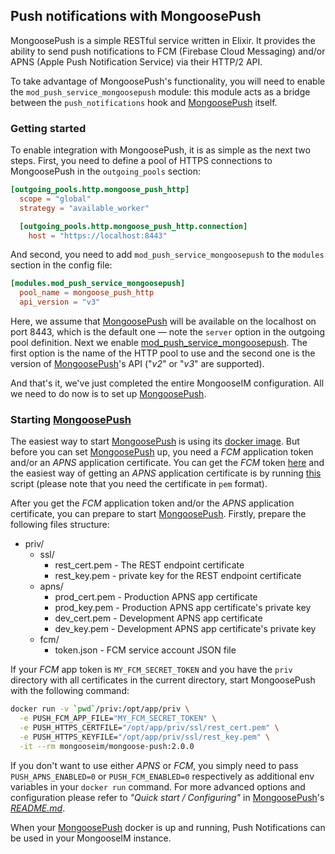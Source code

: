 ## Push notifications with MongoosePush

MongoosePush is a simple RESTful service written in Elixir. It provides the ability to send push
notifications to FCM (Firebase Cloud Messaging) and/or APNS (Apple Push Notification Service) via
their HTTP/2 API.

To take advantage of MongoosePush's functionality, you will need to enable the
`mod_push_service_mongoosepush` module: this module acts as a bridge between the
`push_notifications` hook and [MongoosePush][] itself.

### Getting started

To enable integration with MongoosePush, it is as simple as the next two steps.
First, you need to define a pool of HTTPS connections to MongoosePush in the
`outgoing_pools` section:

```toml
[outgoing_pools.http.mongoose_push_http]
  scope = "global"
  strategy = "available_worker"

  [outgoing_pools.http.mongoose_push_http.connection]
    host = "https://localhost:8443"
```

And second, you need to add `mod_push_service_mongoosepush` to the `modules` section in the config file:

```toml
[modules.mod_push_service_mongoosepush]
  pool_name = mongoose_push_http
  api_version = "v3"
```

Here, we assume that [MongoosePush][] will be available on the localhost on port 8443, which is the
default one — note the `server` option in the outgoing pool definition.
Next we enable [mod_push_service_mongoosepush][]. The first option is the name of the HTTP pool to
use and the second one is the version of [MongoosePush][]'s API ("_v2_" or "_v3_" are supported).

And that's it, we've just completed the entire MongooseIM configuration.
All we need to do now is to set up [MongoosePush][].

### Starting [MongoosePush][]

The easiest way to start [MongoosePush][] is using its [docker image](https://hub.docker.com/r/mongooseim/mongoose-push).
But before you can set [MongoosePush][] up, you need a _FCM_ application token and/or an _APNS_ application certificate.
You can get the _FCM_ token [here](https://console.firebase.google.com/) and the easiest way of getting an _APNS_ application certificate is by running [this](https://github.com/fastlane/fastlane/tree/master/pem) script (please note that you need the certificate in `pem` format).

After you get the _FCM_ application token and/or the _APNS_ application certificate, you can prepare to start [MongoosePush][].
Firstly, prepare the following files structure:

* priv/
    * ssl/
        * rest_cert.pem - The REST endpoint certificate
        * rest_key.pem - private key for the REST endpoint certificate
    * apns/
        * prod_cert.pem - Production APNS app certificate
        * prod_key.pem - Production APNS app certificate's private key
        * dev_cert.pem - Development APNS app certificate
        * dev_key.pem - Development APNS app certificate's private key
    * fcm/
        * token.json - FCM service account JSON file

If your _FCM_ app token is `MY_FCM_SECRET_TOKEN` and you have the `priv` directory with all
certificates in the current directory, start MongoosePush with the following command:

```bash
docker run -v `pwd`/priv:/opt/app/priv \
  -e PUSH_FCM_APP_FILE="MY_FCM_SECRET_TOKEN" \
  -e PUSH_HTTPS_CERTFILE="/opt/app/priv/ssl/rest_cert.pem" \
  -e PUSH_HTTPS_KEYFILE="/opt/app/priv/ssl/rest_key.pem" \
  -it --rm mongooseim/mongoose-push:2.0.0
```

If you don't want to use either _APNS_ or _FCM_, you simply need to pass `PUSH_APNS_ENABLED=0` or
`PUSH_FCM_ENABLED=0` respectively as additional env variables in your `docker run` command.
For more advanced options and configuration please refer to _"Quick start / Configuring"_ in
[MongoosePush][]'s [_README.md_][MongoosePushReadme].

When your [MongoosePush][] docker is up and running, Push Notifications can be used in your
MongooseIM instance.

[MongoosePush]: https://github.com/esl/MongoosePush
[MongoosePushReadme]: https://github.com/esl/MongoosePush/blob/master/README.md
[mod_push_service_mongoosepush]: ../../modules/mod_push_service_mongoosepush.md
